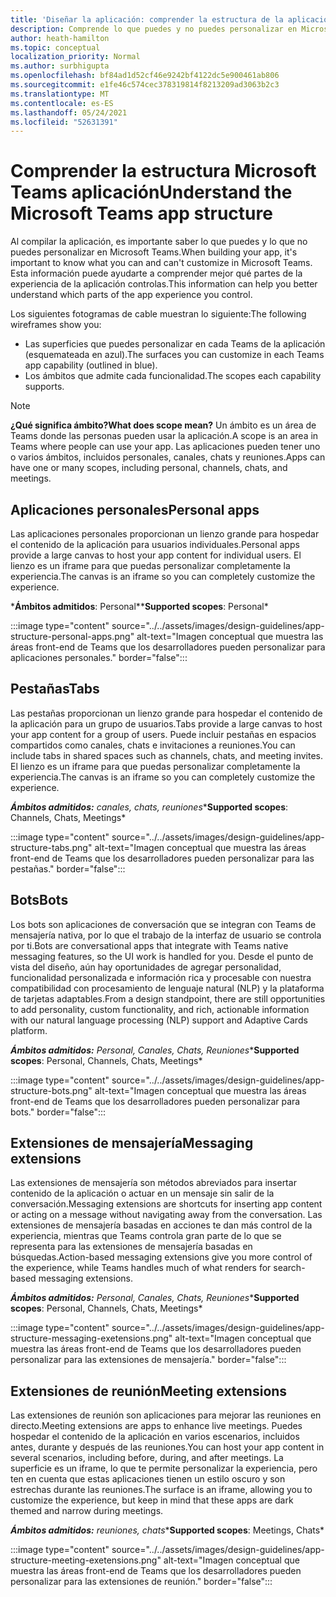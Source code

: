 ```yaml
---
title: 'Diseñar la aplicación: comprender la estructura de la aplicación'
description: Comprende lo que puedes y no puedes personalizar en Microsoft Teams al diseñar la aplicación.
author: heath-hamilton
ms.topic: conceptual
localization_priority: Normal
ms.author: surbhigupta
ms.openlocfilehash: bf84ad1d52cf46e9242bf4122dc5e900461ab806
ms.sourcegitcommit: e1fe46c574cec378319814f8213209ad3063b2c3
ms.translationtype: MT
ms.contentlocale: es-ES
ms.lasthandoff: 05/24/2021
ms.locfileid: "52631391"
---
```

# <a name="understand-the-microsoft-teams-app-structure"></a><span data-ttu-id="3c122-103">Comprender la estructura Microsoft Teams aplicación</span><span class="sxs-lookup"><span data-stu-id="3c122-103">Understand the Microsoft Teams app structure</span></span>

<span data-ttu-id="3c122-104">Al compilar la aplicación, es importante saber lo que puedes y lo que no puedes personalizar en Microsoft Teams.</span><span class="sxs-lookup"><span data-stu-id="3c122-104">When building your app, it's important to know what you can and can't customize in Microsoft Teams.</span></span> <span data-ttu-id="3c122-105">Esta información puede ayudarte a comprender mejor qué partes de la experiencia de la aplicación controlas.</span><span class="sxs-lookup"><span data-stu-id="3c122-105">This information can help you better understand which parts of the app experience you control.</span></span>

<span data-ttu-id="3c122-106">Los siguientes fotogramas de cable muestran lo siguiente:</span><span class="sxs-lookup"><span data-stu-id="3c122-106">The following wireframes show you:</span></span>

* <span data-ttu-id="3c122-107">Las superficies que puedes personalizar en cada Teams de la aplicación (esquemateada en azul).</span><span class="sxs-lookup"><span data-stu-id="3c122-107">The surfaces you can customize in each Teams app capability (outlined in blue).</span></span>
* <span data-ttu-id="3c122-108">Los ámbitos que admite cada funcionalidad.</span><span class="sxs-lookup"><span data-stu-id="3c122-108">The scopes each capability supports.</span></span>

> [!NOTE]
> <span data-ttu-id="3c122-109">**¿Qué significa ámbito?**</span><span class="sxs-lookup"><span data-stu-id="3c122-109">**What does scope mean?**</span></span> <span data-ttu-id="3c122-110">Un ámbito es un área de Teams donde las personas pueden usar la aplicación.</span><span class="sxs-lookup"><span data-stu-id="3c122-110">A scope is an area in Teams where people can use your app.</span></span> <span data-ttu-id="3c122-111">Las aplicaciones pueden tener uno o varios ámbitos, incluidos personales, canales, chats y reuniones.</span><span class="sxs-lookup"><span data-stu-id="3c122-111">Apps can have one or many scopes, including personal, channels, chats, and meetings.</span></span>

## <a name="personal-apps"></a><span data-ttu-id="3c122-112">Aplicaciones personales</span><span class="sxs-lookup"><span data-stu-id="3c122-112">Personal apps</span></span>

<span data-ttu-id="3c122-113">Las aplicaciones personales proporcionan un lienzo grande para hospedar el contenido de la aplicación para usuarios individuales.</span><span class="sxs-lookup"><span data-stu-id="3c122-113">Personal apps provide a large canvas to host your app content for individual users.</span></span> <span data-ttu-id="3c122-114">El lienzo es un iframe para que puedas personalizar completamente la experiencia.</span><span class="sxs-lookup"><span data-stu-id="3c122-114">The canvas is an iframe so you can completely customize the experience.</span></span>

<span data-ttu-id="3c122-115">\***Ámbitos admitidos**: Personal\*</span><span class="sxs-lookup"><span data-stu-id="3c122-115">\***Supported scopes**: Personal\*</span></span>

:::image type="content" source="../../assets/images/design-guidelines/app-structure-personal-apps.png" alt-text="Imagen conceptual que muestra las áreas front-end de Teams que los desarrolladores pueden personalizar para aplicaciones personales." border="false":::

## <a name="tabs"></a><span data-ttu-id="3c122-117">Pestañas</span><span class="sxs-lookup"><span data-stu-id="3c122-117">Tabs</span></span>

<span data-ttu-id="3c122-118">Las pestañas proporcionan un lienzo grande para hospedar el contenido de la aplicación para un grupo de usuarios.</span><span class="sxs-lookup"><span data-stu-id="3c122-118">Tabs provide a large canvas to host your app content for a group of users.</span></span> <span data-ttu-id="3c122-119">Puede incluir pestañas en espacios compartidos como canales, chats e invitaciones a reuniones.</span><span class="sxs-lookup"><span data-stu-id="3c122-119">You can include tabs in shared spaces such as channels, chats, and meeting invites.</span></span> <span data-ttu-id="3c122-120">El lienzo es un iframe para que puedas personalizar completamente la experiencia.</span><span class="sxs-lookup"><span data-stu-id="3c122-120">The canvas is an iframe so you can completely customize the experience.</span></span>

<span data-ttu-id="3c122-121">***Ámbitos admitidos:** canales, chats, reuniones*</span><span class="sxs-lookup"><span data-stu-id="3c122-121">\***Supported scopes**: Channels, Chats, Meetings\*</span></span>

:::image type="content" source="../../assets/images/design-guidelines/app-structure-tabs.png" alt-text="Imagen conceptual que muestra las áreas front-end de Teams que los desarrolladores pueden personalizar para las pestañas." border="false":::

## <a name="bots"></a><span data-ttu-id="3c122-123">Bots</span><span class="sxs-lookup"><span data-stu-id="3c122-123">Bots</span></span>

<span data-ttu-id="3c122-124">Los bots son aplicaciones de conversación que se integran con Teams de mensajería nativa, por lo que el trabajo de la interfaz de usuario se controla por ti.</span><span class="sxs-lookup"><span data-stu-id="3c122-124">Bots are conversational apps that integrate with Teams native messaging features, so the UI work is handled for you.</span></span> <span data-ttu-id="3c122-125">Desde el punto de vista del diseño, aún hay oportunidades de agregar personalidad, funcionalidad personalizada e información rica y procesable con nuestra compatibilidad con procesamiento de lenguaje natural (NLP) y la plataforma de tarjetas adaptables.</span><span class="sxs-lookup"><span data-stu-id="3c122-125">From a design standpoint, there are still opportunities to add personality, custom functionality, and rich, actionable information with our natural language processing (NLP) support and Adaptive Cards platform.</span></span>

<span data-ttu-id="3c122-126">***Ámbitos admitidos:** Personal, Canales, Chats, Reuniones*</span><span class="sxs-lookup"><span data-stu-id="3c122-126">\***Supported scopes**: Personal, Channels, Chats, Meetings\*</span></span>

:::image type="content" source="../../assets/images/design-guidelines/app-structure-bots.png" alt-text="Imagen conceptual que muestra las áreas front-end de Teams que los desarrolladores pueden personalizar para bots." border="false":::

## <a name="messaging-extensions"></a><span data-ttu-id="3c122-128">Extensiones de mensajería</span><span class="sxs-lookup"><span data-stu-id="3c122-128">Messaging extensions</span></span>

<span data-ttu-id="3c122-129">Las extensiones de mensajería son métodos abreviados para insertar contenido de la aplicación o actuar en un mensaje sin salir de la conversación.</span><span class="sxs-lookup"><span data-stu-id="3c122-129">Messaging extensions are shortcuts for inserting app content or acting on a message without navigating away from the conversation.</span></span> <span data-ttu-id="3c122-130">Las extensiones de mensajería basadas en acciones te dan más control de la experiencia, mientras que Teams controla gran parte de lo que se representa para las extensiones de mensajería basadas en búsquedas.</span><span class="sxs-lookup"><span data-stu-id="3c122-130">Action-based messaging extensions give you more control of the experience, while Teams handles much of what renders for search-based messaging extensions.</span></span>

<span data-ttu-id="3c122-131">***Ámbitos admitidos:** Personal, Canales, Chats, Reuniones*</span><span class="sxs-lookup"><span data-stu-id="3c122-131">\***Supported scopes**: Personal, Channels, Chats, Meetings\*</span></span>

:::image type="content" source="../../assets/images/design-guidelines/app-structure-messaging-exetensions.png" alt-text="Imagen conceptual que muestra las áreas front-end de Teams que los desarrolladores pueden personalizar para las extensiones de mensajería." border="false":::

## <a name="meeting-extensions"></a><span data-ttu-id="3c122-133">Extensiones de reunión</span><span class="sxs-lookup"><span data-stu-id="3c122-133">Meeting extensions</span></span>

<span data-ttu-id="3c122-134">Las extensiones de reunión son aplicaciones para mejorar las reuniones en directo.</span><span class="sxs-lookup"><span data-stu-id="3c122-134">Meeting extensions are apps to enhance live meetings.</span></span> <span data-ttu-id="3c122-135">Puedes hospedar el contenido de la aplicación en varios escenarios, incluidos antes, durante y después de las reuniones.</span><span class="sxs-lookup"><span data-stu-id="3c122-135">You can host your app content in several scenarios, including before, during, and after meetings.</span></span> <span data-ttu-id="3c122-136">La superficie es un iframe, lo que te permite personalizar la experiencia, pero ten en cuenta que estas aplicaciones tienen un estilo oscuro y son estrechas durante las reuniones.</span><span class="sxs-lookup"><span data-stu-id="3c122-136">The surface is an iframe, allowing you to customize the experience, but keep in mind that these apps are dark themed and narrow during meetings.</span></span>

<span data-ttu-id="3c122-137">***Ámbitos admitidos:** reuniones, chats*</span><span class="sxs-lookup"><span data-stu-id="3c122-137">\***Supported scopes**: Meetings, Chats\*</span></span>

:::image type="content" source="../../assets/images/design-guidelines/app-structure-meeting-exetensions.png" alt-text="Imagen conceptual que muestra las áreas front-end de Teams que los desarrolladores pueden personalizar para las extensiones de reunión." border="false":::
